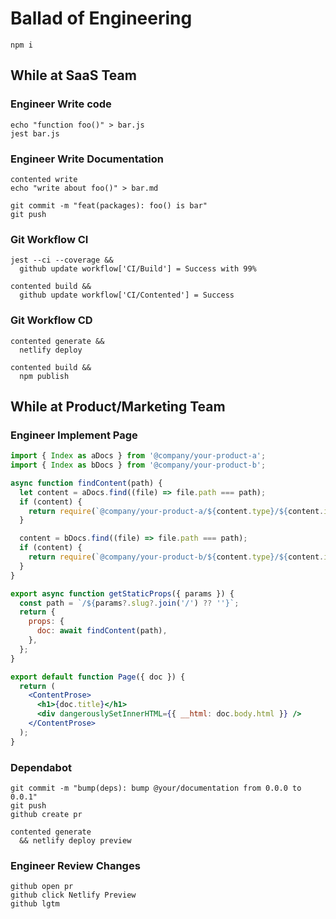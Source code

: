# Ballad of Engineering

```shell
npm i
```

## While at SaaS Team

### Engineer Write code

```shell
echo "function foo()" > bar.js
jest bar.js
```

### Engineer Write Documentation

```shell
contented write
echo "write about foo()" > bar.md

git commit -m "feat(packages): foo() is bar"
git push
```

### Git Workflow CI

```shell
jest --ci --coverage &&
  github update workflow['CI/Build'] = Success with 99%

contented build &&
  github update workflow['CI/Contented'] = Success
```

### Git Workflow CD

```shell
contented generate &&
  netlify deploy

contented build &&
  npm publish
```

## While at Product/Marketing Team

### Engineer Implement Page

```jsx
import { Index as aDocs } from '@company/your-product-a';
import { Index as bDocs } from '@company/your-product-b';

async function findContent(path) {
  let content = aDocs.find((file) => file.path === path);
  if (content) {
    return require(`@company/your-product-a/${content.type}/${content.id}.json`);
  }

  content = bDocs.find((file) => file.path === path);
  if (content) {
    return require(`@company/your-product-b/${content.type}/${content.id}.json`);
  }
}

export async function getStaticProps({ params }) {
  const path = `/${params?.slug?.join('/') ?? ''}`;
  return {
    props: {
      doc: await findContent(path),
    },
  };
}

export default function Page({ doc }) {
  return (
    <ContentProse>
      <h1>{doc.title}</h1>
      <div dangerouslySetInnerHTML={{ __html: doc.body.html }} />
    </ContentProse>
  );
}
```

### Dependabot

```shell
git commit -m "bump(deps): bump @your/documentation from 0.0.0 to 0.0.1"
git push
github create pr

contented generate
  && netlify deploy preview
```

### Engineer Review Changes

```shell
github open pr
github click Netlify Preview
github lgtm
```
